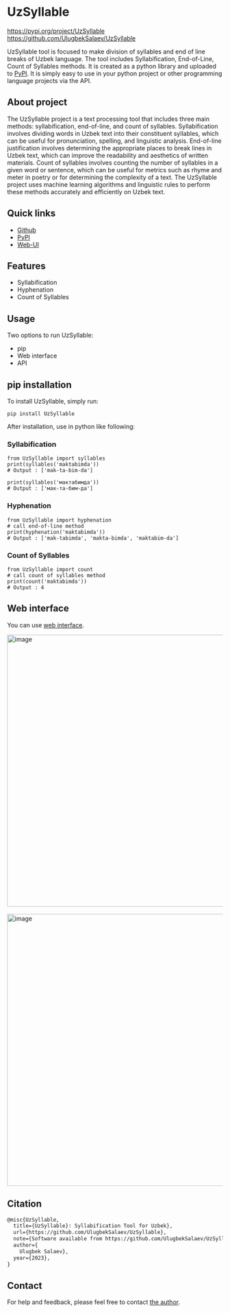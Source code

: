 # UzSyllable

https://pypi.org/project/UzSyllable <br>
https://github.com/UlugbekSalaev/UzSyllable

UzSyllable tool is focused to make division of syllables and end of line breaks of Uzbek language. The tool includes Syllabification, End-of-Line, Count of Syllables methods.
It is created as a python library and uploaded to [PyPI](https://pypi.org/). It is simply easy to use in your python project or other programming language projects via the API. 

## About project
The UzSyllable project is a text processing tool that includes three main methods: syllabification, end-of-line, and count of syllables. Syllabification involves dividing words in Uzbek text into their constituent syllables, which can be useful for pronunciation, spelling, and linguistic analysis. End-of-line justification involves determining the appropriate places to break lines in Uzbek text, which can improve the readability and aesthetics of written materials. Count of syllables involves counting the number of syllables in a given word or sentence, which can be useful for metrics such as rhyme and meter in poetry or for determining the complexity of a text. The UzSyllable project uses machine learning algorithms and linguistic rules to perform these methods accurately and efficiently on Uzbek text.
## Quick links

- [Github](https://github.com/UlugbekSalaev/UzSyllable)
- [PyPI](https://pypi.org/project/UzSyllable/)
- [Web-UI](https://nlp.urdu.uz/?menu=uzsyllable)


## Features

- Syllabification
- Hyphenation
- Count of Syllables

## Usage

Two options to run UzSyllable:

- pip
- Web interface
- API

## pip installation

To install UzSyllable, simply run:

```code
pip install UzSyllable
```

After installation, use in python like following:

### Syllabification
```code
from UzSyllable import syllables
print(syllables('maktabimda'))
# Output : ['mak-ta-bim-da']

print(syllables('мактабимда'))
# Output : ['мак-та-бим-да']
```

### Hyphenation
```code
from UzSyllable import hyphenation
# call end-of-line method
print(hyphenation('maktabimda'))
# Output : ['mak-tabimda', 'makta-bimda', 'maktabim-da']
```

### Count of Syllables
```code
from UzSyllable import count
# call count of syllables method
print(count('maktabimda'))
# Output : 4
```


## Web interface

You can use [web interface](https://nlp.urdu.uz/?menu=uzsyllable).

<img width="634" alt="image" src="https://github.com/UlugbekSalaev/UzSyllable/assets/71002671/3c07a711-b961-40aa-9375-4f85441bcedd">
<br>
<br>
<img width="634" alt="image" src="https://github.com/UlugbekSalaev/UzSyllable/assets/71002671/ee3bc563-35d8-4d15-bcd0-6cbad8a6107a">


## Citation

```tex
@misc{UzSyllable,
  title={UzSyllable}: Syllabification Tool for Uzbek},
  url={https://github.com/UlugbekSalaev/UzSyllable},
  note={Software available from https://github.com/UlugbekSalaev/UzSyllable},
  author={
    Ulugbek Salaev},
  year={2023},
}
```

## Contact

For help and feedback, please feel free to contact [the author](https://github.com/UlugbekSalaev).
